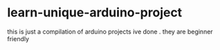 # learn-unique-arduino-project
this is just a compilation of arduino projects ive done . 
they are beginner friendly 
